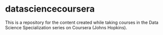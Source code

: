 datasciencecoursera
===================

This is a repository for the content created while taking courses in the Data Science Specialization series on Coursera (Johns Hopkins).
